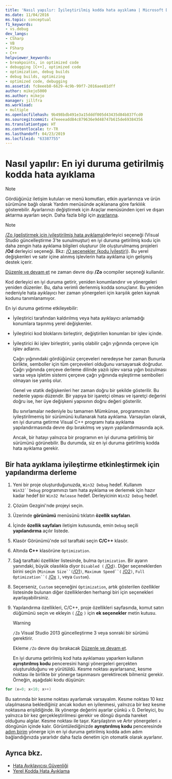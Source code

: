 ```yaml
---
title: 'Nasıl yapılır: İyileştirilmiş kodda hata ayıklama | Microsoft Docs'
ms.date: 11/04/2016
ms.topic: conceptual
f1_keywords:
- vs.debug
dev_langs:
- CSharp
- VB
- FSharp
- C++
helpviewer_keywords:
- breakpoints, in optimized code
- debugging [C++], optimized code
- optimization, debug builds
- debug builds, optimizing
- optimized code, debugging
ms.assetid: fc8eeeb8-6629-4c9b-99f7-2016aee81dff
author: mikejo5000
ms.author: mikejo
manager: jillfra
ms.workload:
- multiple
ms.openlocfilehash: 9b498bdb491e3a15dddf005d43435d84b837fcd0
ms.sourcegitcommit: 47eeeeadd84c879636e9d48747b615de69384356
ms.translationtype: HT
ms.contentlocale: tr-TR
ms.lasthandoff: 04/23/2019
ms.locfileid: "63387755"
---
```

# <a name="how-to-debug-optimized-code"></a>Nasıl yapılır: En iyi duruma getirilmiş kodda hata ayıklama

> [!NOTE]
> Gördüğünüz iletişim kutuları ve menü komutları, etkin ayarlarınıza ve ürün sürümüne bağlı olarak Yardım menüsünde açıklanana göre farklılık gösterebilir. Ayarlarınızı değiştirmek için Araçlar menüsünden içeri ve dışarı aktarma ayarları seçin. Daha fazla bilgi için [ayarlarına](../ide/environment-settings.md#reset-settings).

> [!NOTE]
> [/Zo (geliştirmek için iyileştirilmiş hata ayıklama)](/cpp/build/reference/zo-enhance-optimized-debugging)derleyici seçeneği (Visual Studio güncelleştirme 3'te sunulmuştur) en iyi duruma getirilmiş kodu için daha zengin hata ayıklama bilgileri oluşturur (ile oluşturulmamış projeleri **/Od** derleyici seçeneği. Bkz: [/O seçenekler (kodu İyileştir)](/cpp/build/reference/o-options-optimize-code)). Bu yerel değişkenleri ve satır içine alınmış işlevlerin hata ayıklama için gelişmiş destek içerir.
>
> [Düzenle ve devam et](../debugger/edit-and-continue-visual-csharp.md) ne zaman devre dışı **/Zo** ocompiler seçeneği kullanılır.

 Kod derleyici en iyi duruma getirir, yeniden konumlandırır ve yönergeleri yeniden düzenler. Bu, daha verimli derlenmiş kodda sonuçlanır. Bu yeniden nedeniyle hata ayıklayıcı her zaman yönergeleri için karşılık gelen kaynak kodunu tanımlanamıyor.

 En iyi duruma getirme etkileyebilir:

- İyileştirici tarafından kaldırılmış veya hata ayıklayıcı anlamadığı konumlara taşınmış yerel değişkenler.

- İyileştirici kod bloklarını birleştirir, değiştirilen konumları bir işlev içinde.

- İyileştirici iki işlev birleştirir, yanlış olabilir çağrı yığınında çerçeve için işlev adlarını.

  Çağrı yığınındaki gördüğünüz çerçeveleri neredeyse her zaman Bununla birlikte, semboller için tüm çerçeveleri olduğunu varsayarsak doğrudur. Çağrı yığınında çerçeve derleme dilinde yazılı işlev varsa yığın bozulması varsa veya işletim sistemi çerçeve çağrı yığınında eşleştirme sembolleri olmayan ise yanlış olur.

  Genel ve statik değişkenleri her zaman doğru bir şekilde gösterilir. Bu nedenle yapısı düzendir. Bir yapıya bir işaretçi olması ve işaretçi değerini doğru ise, her üye değişkeni yapısının doğru değeri gösterilir.

  Bu sınırlamalar nedeniyle bu tamamen Mümkünse, programınızın iyileştirilmemiş bir sürümünü kullanarak hata ayıklama. Varsayılan olarak, en iyi duruma getirme Visual C++ programı hata ayıklama yapılandırmasında devre dışı bırakılmış ve yayın yapılandırmasında açık.

  Ancak, bir hatayı yalnızca bir programın en iyi duruma getirilmiş bir sürümünü görünebilir. Bu durumda, siz en iyi duruma getirilmiş kodda hata ayıklama gerekir.

## <a name="to-turn-on-optimization-in-a-debug-build-configuration"></a>Bir hata ayıklama iyileştirme etkinleştirmek için yapılandırma derleme

1. Yeni bir proje oluşturduğunuzda, `Win32 Debug` hedef. Kullanım `Win32``Debug` programınızı tam hata ayıklama ve derlemek için hazır kadar hedef bir `Win32 Release` hedef. Derleyicinin `Win32 Debug` hedef.

2. Çözüm Gezgini'nde projeyi seçin.

3. Üzerinde **görünümü** menüsünü tıklatın **özellik sayfaları**.

4. İçinde **özellik sayfaları** iletişim kutusunda, emin `Debug` seçili **yapılandırma** açılır listede.

5. Klasör Görünümü'nde sol taraftaki seçin **C/C++** klasör.

6. Altında **C++** klasörüne `Optimization`.

7. Sağ taraftaki özellikler listesinde, bulma `Optimization`. Bir ayarın yanındaki, büyük olasılıkla diyor `Disabled (` [/Od](/cpp/build/reference/od-disable-debug)`)`. Diğer seçeneklerden birini seçin (`Minimum Size``(`[/O1](/cpp/build/reference/o1-o2-minimize-size-maximize-speed)`)`, `Maximum Speed``(` [/O2](/cpp/build/reference/o1-o2-minimize-size-maximize-speed)`)`, `Full Optimization``(` [/Ox](/cpp/build/reference/ox-full-optimization) `)`, veya `Custom`).

8. Seçerseniz, `Custom` seçeneğini `Optimization`, artık gösterilen özellikler listesinde bulunan diğer özelliklerden herhangi biri için seçenekleri ayarlayabilirsiniz.

9. Yapılandırma özellikleri, C/C++, proje özellikleri sayfasında, komut satırı düğümünü seçin ve ekleyin `(` [/Zo](/cpp/build/reference/zo-enhance-optimized-debugging) `)` için **ek seçenekler** metin kutusu.

    > [!WARNING]
    > `/Zo` Visual Studio 2013 güncelleştirme 3 veya sonraki bir sürümü gerektirir.
    >
    >  Ekleme `/Zo` devre dışı bırakacak [Düzenle ve devam et](../debugger/edit-and-continue-visual-csharp.md).

   En iyi duruma getirilmiş kod hata ayıklaması yaparken kullanın **ayrıştırılmış kodu** penceresini hangi yönergeleri gerçekten oluşturulduğunu ve yürütüldü. Kesme noktası ayarlarsanız, kesme noktası ile birlikte bir yönerge taşınmasını gerektirecek bilmeniz gerekir. Örneğin, aşağıdaki kodu düşünün:

```cpp
for (x=0; x<10; x++)
```

 Bu satırında bir kesme noktası ayarlamak varsayalım. Kesme noktası 10 kez ulaşılmasına beklediğiniz ancak kodun en iyilenmesi, yalnızca bir kez kesme noktasına erişildiğinde. İlk yönerge değerini ayarlar çünkü `x` 0. Derleyici, bu yalnızca bir kez gerçekleştirilmesi gerekir ve döngü dışında hareket olduğunu algılar. Kesme noktası ile taşır. Karşılaştırın ve Artır yönergeleri `x` döngünün içinde kalır. Görüntülediğinizde **ayrıştırılmış kodu** penceresinde [adım birim](/previous-versions/visualstudio/visual-studio-2010/ek13f001(v=vs.100)) yönerge için en iyi duruma getirilmiş kodda adım adım bağlandığınızda yararlıdır daha fazla denetim için otomatik olarak ayarlanır.

## <a name="see-also"></a>Ayrıca bkz.

- [Hata Ayıklayıcısı Güvenliği](../debugger/debugger-security.md)
- [Yerel Kodda Hata Ayıklama](../debugger/debugging-native-code.md)